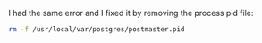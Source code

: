 I had the same error and I fixed it by removing the process pid file:

```bash
rm -f /usr/local/var/postgres/postmaster.pid
```